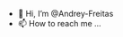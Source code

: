 - 👋 Hi, I’m @Andrey-Freitas
- 📫 How to reach me ...

<!---
Andrey-Freitas/Andrey-Freitas is a ✨ special ✨ repository because its `README.md` (this file) appears on your GitHub profile.
You can click the Preview link to take a look at your changes.
--->
